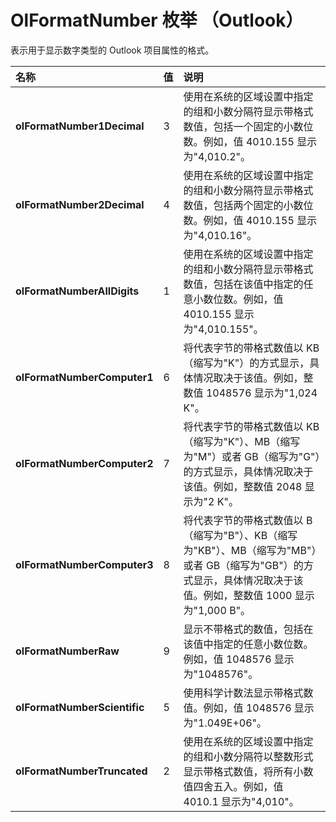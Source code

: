 
# OlFormatNumber 枚举 （Outlook）

表示用于显示数字类型的 Outlook 项目属性的格式。



|**名称**|**值**|**说明**|
|:-----|:-----|:-----|
|**olFormatNumber1Decimal**|3|使用在系统的区域设置中指定的组和小数分隔符显示带格式数值，包括一个固定的小数位数。例如，值 4010.155 显示为"4,010.2"。|
|**olFormatNumber2Decimal**|4|使用在系统的区域设置中指定的组和小数分隔符显示带格式数值，包括两个固定的小数位数。例如，值 4010.155 显示为"4,010.16"。|
|**olFormatNumberAllDigits**|1|使用在系统的区域设置中指定的组和小数分隔符显示带格式数值，包括在该值中指定的任意小数位数。例如，值 4010.155 显示为"4,010.155"。|
|**olFormatNumberComputer1**|6|将代表字节的带格式数值以 KB（缩写为"K"）的方式显示，具体情况取决于该值。例如，整数值 1048576 显示为"1,024 K"。|
|**olFormatNumberComputer2**|7|将代表字节的带格式数值以 KB（缩写为"K"）、MB（缩写为"M"）或者 GB（缩写为"G"）的方式显示，具体情况取决于该值。例如，整数值 2048 显示为"2 K"。|
|**olFormatNumberComputer3**|8|将代表字节的带格式数值以 B（缩写为"B"）、KB（缩写为"KB"）、MB（缩写为"MB"）或者 GB（缩写为"GB"）的方式显示，具体情况取决于该值。例如，整数值 1000 显示为"1,000 B"。|
|**olFormatNumberRaw**|9|显示不带格式的数值，包括在该值中指定的任意小数位数。例如，值 1048576 显示为"1048576"。|
|**olFormatNumberScientific**|5|使用科学计数法显示带格式数值。例如，值 1048576 显示为"1.049E+06"。|
|**olFormatNumberTruncated**|2|使用在系统的区域设置中指定的组和小数分隔符以整数形式显示带格式数值，将所有小数值四舍五入。例如，值 4010.1 显示为"4,010"。|

